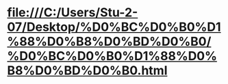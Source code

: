 # [file:///C:/Users/Stu-2-07/Desktop/%D0%BC%D0%B0%D1%88%D0%B8%D0%BD%D0%B0/%D0%BC%D0%B0%D1%88%D0%B8%D0%BD%D0%B0.html](https://github.com/k1n9GG07/-#:~:text=file%3A///C%3A/Users/Stu%2D2%2D07/Desktop/%25D0%25BC%25D0%25B0%25D1%2588%25D0%25B8%25D0%25BD%25D0%25B0/%25D0%25BC%25D0%25B0%25D1%2588%25D0%25B8%25D0%25BD%25D0%25B0.html)
